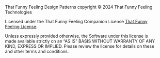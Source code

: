 That Funny Feeling Design Patterns copyright © 2024 That Funny Feeling Technologies

Licensed under the That Funny Feeling Companion License [That Funny Feeling License](https://NOT_AVAILABLE_YET).

Unless expressly provided otherwise, the Software under this license is made available strictly on an “AS IS” BASIS WITHOUT WARRANTY OF ANY KIND, EXPRESS OR IMPLIED. Please review the license for details on these and other terms and conditions.
